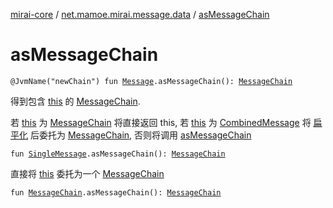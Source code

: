 [mirai-core](../index.md) / [net.mamoe.mirai.message.data](index.md) / [asMessageChain](./as-message-chain.md)

# asMessageChain

`@JvmName("newChain") fun `[`Message`](-message/index.md)`.asMessageChain(): `[`MessageChain`](-message-chain/index.md)

得到包含 [this](as-message-chain/-this-.md) 的 [MessageChain](-message-chain/index.md).

若 [this](as-message-chain/-this-.md) 为 [MessageChain](-message-chain/index.md) 将直接返回 this,
若 [this](as-message-chain/-this-.md) 为 [CombinedMessage](#) 将 [扁平化](kotlin.collections.-iterable/flatten.md) 后委托为 [MessageChain](-message-chain/index.md),
否则将调用 [asMessageChain](./as-message-chain.md)

`fun `[`SingleMessage`](-single-message.md)`.asMessageChain(): `[`MessageChain`](-message-chain/index.md)

直接将 [this](as-message-chain/-this-.md) 委托为一个 [MessageChain](-message-chain/index.md)

`fun `[`MessageChain`](-message-chain/index.md)`.asMessageChain(): `[`MessageChain`](-message-chain/index.md)
